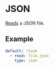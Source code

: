 # JSON

[Reads](/processor/read) a JSON file.

## Example

```yaml
default: !task
  - read: file.json
    type: json
```
